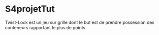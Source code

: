 # S4projetTut
Twist-Lock est un jeu sur grille dont le but est de prendre possession des conteneurs rapportant le plus de points.

